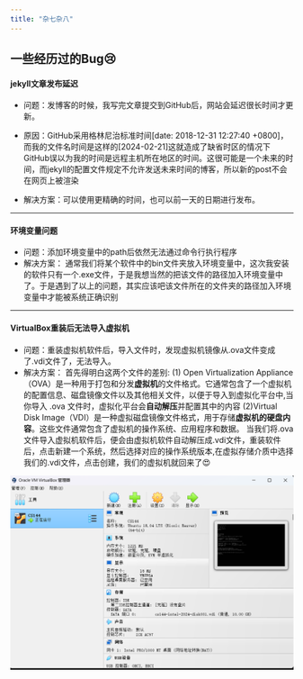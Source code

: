 ```yaml
---
title: "杂七杂八"
---
```


## 一些经历过的Bug:cry:
#### jekyll文章发布延迟
- 问题：发博客的时候，我写完文章提交到GitHub后，网站会延迟很长时间才更新。

- 原因：GitHub采用格林尼治标准时间[date: 2018-12-31 12:27:40 +0800]，而我的文件名时间是这样的[2024-02-21]这就造成了缺省时区的情况下GitHub误以为我的时间是远程主机所在地区的时间。这很可能是一个未来的时间，而jekyll的配置文件规定不允许发送未来时间的博客，所以新的post不会在网页上被渲染
- 解决方案：可以使用更精确的时间，也可以前一天的日期进行发布。

------

#### 环境变量问题
- 问题：添加环境变量中的path后依然无法通过命令行执行程序
- 解决方案： 通常我们将某个软件中的bin文件夹放入环境变量中，这次我安装的软件只有一个.exe文件，于是我想当然的把该文件的路径加入环境变量中了。于是遇到了以上的问题，其实应该吧该文件所在的文件夹的路径加入环境变量中才能被系统正确识别

------

#### VirtualBox重装后无法导入虚拟机
- 问题：重装虚拟机软件后，导入文件时，发现虚拟机镜像从.ova文件变成了.vdi文件了，无法导入。
- 解决方案： 首先得明白这两个文件的差别:
(1) Open Virtualization Appliance（OVA）是一种用于打包和分发**虚拟机**的文件格式。它通常包含了一个虚拟机的配置信息、磁盘镜像文件以及其他相关文件，以便于导入到虚拟化平台中,当你导入 .ova 文件时，虚拟化平台会**自动解压**并配置其中的内容
(2)Virtual Disk Image（VDI）是一种虚拟磁盘镜像文件格式，用于存储**虚拟机的硬盘内容**。这些文件通常包含了虚拟机的操作系统、应用程序和数据。
当我们将.ova文件导入虚拟机软件后，便会由虚拟机软件自动解压成.vdi文件，重装软件后，点击新建一个系统，然后选择对应的操作系统版本,在虚拟存储介质中选择我们的.vdi文件，点击创建，我们的虚拟机就回来了:heart_eyes:
<img src="../assets/images/杂七杂八/eaa76368603a96108ad1b0d2eb38e5a.png">